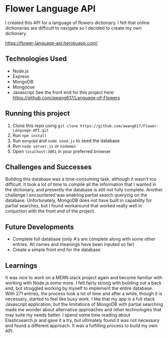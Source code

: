 # Flower Language API
I created this API for a language of flowers dictionary. I felt that online dictionaries are difficult to navigate so I decided to create my own dictionary.

https://flower-language-api.herokuapp.com/

## Technologies Used
- Node.js
- Express
- MongoDB
- Mongoose
- Javascript
See the front end for this project here: https://github.com/awang617/Language-of-Flowers

## Running this project
1. Clone this repo using ```git clone https://github.com/awang617/Flower-Language-API.git```
2. Run ```npm install```
3. Run ```mongobd``` and ```node seed.js``` to seed the database
4. Run ```node server.js``` or ```nodemon```
3. Open ```localhost:3001``` in your preferred browser

## Challenges and Successes
Building this database was a time-consuming task, although it wasn't too difficult. It took a lot of time to compile all the information that I wanted in the dictionary, and presently the database is still not fully complete. Another challenge I encountered was enabling partial search querying on the database. Unfortunately, MongoDB does not have built in capability for partial searches, but I found workaround that worked really well in conjuction with the front end of the project. 

## Future Developments
- Complete full database (only A's are complete along with some other entries. All names and meanings have been inputed so far)
- Create a simple front end for the database

## Learnings
It was nice to work on a MERN stack project again and become familiar with working with Node.js some more. I felt fairly strong with building out a back end, but struggled working by myself to implement the entire database. With 271 entries, the process took a lot of time and after a while, though it is necessary, started to feel like busy work. I like that my app is a full stack Javascript application, but the limitations of MongoDB with partial searching made me wonder about alternative approaches and other technologies that may suite my needs better. I spend some time reading about Elasticsearch.js and gave it a try, but ultimately found it was not necessary and found a different approach. It was a fulfilling process to build my own API.
